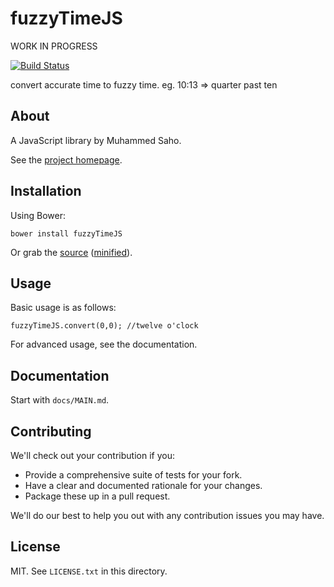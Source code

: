 # fuzzyTimeJS

WORK IN PROGRESS

[![Build Status](https://travis-ci.org/muhasaho/fuzzy-time-js.svg)](https://travis-ci.org/muhasaho/fuzzy-time-js)

convert accurate time to fuzzy time. eg. 10:13 => quarter past ten

## About

A JavaScript library by Muhammed Saho.

See the [project homepage](http://muhasaho.github.io/fuzzy-time-js).

## Installation

Using Bower:

    bower install fuzzyTimeJS

Or grab the [source](https://github.com/muhasaho/fuzzy-time-js/blob/master/dist/fuzzyTimeJS.js) ([minified](https://github.com/muhasaho/fuzzy-time-js/blob/master/dist/fuzzyTimeJS.min.js)).

## Usage

Basic usage is as follows:

    fuzzyTimeJS.convert(0,0); //twelve o'clock

For advanced usage, see the documentation.

## Documentation

Start with `docs/MAIN.md`.

## Contributing

We'll check out your contribution if you:

* Provide a comprehensive suite of tests for your fork.
* Have a clear and documented rationale for your changes.
* Package these up in a pull request.

We'll do our best to help you out with any contribution issues you may have.

## License

MIT. See `LICENSE.txt` in this directory.
